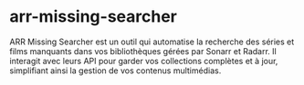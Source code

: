 # arr-missing-searcher
ARR Missing Searcher est un outil qui automatise la recherche des séries et films manquants dans vos bibliothèques gérées par Sonarr et Radarr. Il interagit avec leurs API pour garder vos collections complètes et à jour, simplifiant ainsi la gestion de vos contenus multimédias.
